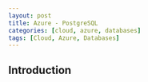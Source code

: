 ```yaml
---
layout: post
title: Azure - PostgreSQL
categories: [cloud, azure, databases]
tags: [Cloud, Azure, Databases]
---
```


## Introduction